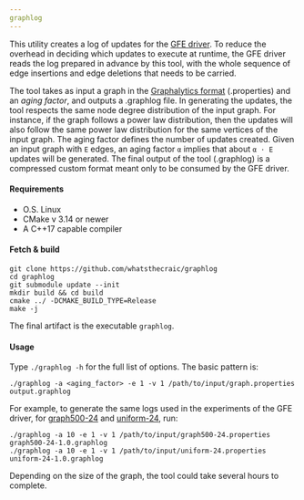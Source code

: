 ```yaml
---
graphlog
---
```


This utility creates a log of updates for the [GFE driver](https://github.com/whatsthecraic/gfe_driver). To reduce
the overhead in deciding which updates to execute at runtime, the GFE driver reads the log
prepared in advance by this tool, with the whole sequence of edge insertions and 
edge deletions that needs to be carried. 

The tool takes as input a graph in the 
[Graphalytics format](https://github.com/ldbc/ldbc_graphalytics) (.properties) 
and an _aging factor_,  and outputs a .graphlog file. In generating the updates, 
the tool respects the same node degree distribution of the input graph. For instance,
if the graph follows a power law distribution, then the updates will also 
follow the same power law distribution for the same vertices of the input graph. The aging factor
defines the number of updates created. Given an input graph with `E` edges, an aging factor 
`α` implies that about `α ⋅ E` updates will be generated.  The final output of the 
tool (.graphlog) is a compressed custom format meant only to be consumed by the GFE driver.

#### Requirements
- O.S. Linux
- CMake v 3.14 or newer
- A C++17 capable compiler

#### Fetch & build
```
git clone https://github.com/whatsthecraic/graphlog
cd graphlog
git submodule update --init
mkdir build && cd build
cmake ../ -DCMAKE_BUILD_TYPE=Release
make -j
```

The final artifact is the executable `graphlog`.

#### Usage

Type `./graphlog -h` for the full list of options. The basic pattern is:
```
./graphlog -a <aging_factor> -e 1 -v 1 /path/to/input/graph.properties output.graphlog
```

For example, to generate the same logs used in the experiments of the GFE driver, 
for [graph500-24](https://www.graphalytics.org/datasets) and 
[uniform-24](https://github.com/whatsthecraic/uniform_graph_generator), run:
```
./graphlog -a 10 -e 1 -v 1 /path/to/input/graph500-24.properties graph500-24-1.0.graphlog
./graphlog -a 10 -e 1 -v 1 /path/to/input/uniform-24.properties uniform-24-1.0.graphlog
```

Depending on the size of the graph, the tool could take several hours to complete. 